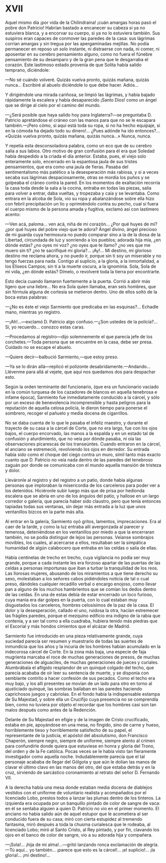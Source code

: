 # XVII

Aquel mismo día ¡por vida de la Chilindraina! ¡cuán amargas horas pasó el pobre
don Patricio! Habrían bastado a encanecer su cabeza si ya no estuviera blanca,
y a encorvar su cuerpo, si ya no lo estuviera también. Sus suspiros eran
capaces de conmover las paredes de la casa: sus lágrimas corrían amargas y sin
tregua por las apergaminadas mejillas. No podía permanecer en reposo un solo
instante, ni distraerse con nada, ni comer, ni aposentar en su cerebro
pensamiento alguno, como no fuera el fúnebre pensamiento de su desamparo y de
la gran pena que le desgarraba el corazón. Este lastimoso estado provenía de
que Solita había salido temprano, diciéndole:

—No sé cuándo volveré. Quizás vuelva pronto, quizás mañana, quizás nunca...
Escribiré al abuelo diciéndole lo que debe hacer. Adiós...

Y dirigiéndole una mirada cariñosa, se limpió las lágrimas, y había bajado
rápidamente la escalera y había desaparecido ¡Santo Dios! como un ángel que se
dirige al cielo por el camino del mundo.

—¿Será posible que haya salido hoy para Inglaterra?—se preguntaba D. Patricio
apretándose el cráneo con las manos para que no se le escapara también.—¡Pero
cómo, si aquí está toda su ropa, si no ha hecho equipaje, si en la cómoda ha
dejado todo su dinero!... ¿Pues adónde ha ido entonces?... «Quizás vuelva
pronto, quizás mañana, quizás nunca...» Nunca, nunca.

Y repetía esta desconsoladora palabra, como un eco que de su cerebro salía
a sus labios. Otro motivo de gran confusión para él era que Soledad había
despedido a la criada el día anterior. Estaba, pues, el viejo solo enteramente
solo, encerrado en la espantosa jaula de sus tristes pensamientos, que era como
una jaula de fieras. Pasaba del sentimentalismo más patético a la desesperación
más rabiosa, y si a veces secaba sus lágrimas despaciosamente, otras se mordía
los puños y se golpeaba el cráneo contra la pared. En los momentos de
exaltación recorría la casa toda desde la sala a la cocina, entraba en todas
las piezas, salía para volver a entrar, daba vueltas, y tropezaba y caía y se
levantaba. Como entrara en la alcoba de Sola, vio su ropa y abalanzándose sobre
ella hizo con febril precipitación un lío y oprimiéndolo contra su pecho, cual
si fuera el cuerpo mismo de la persona amada y fugitiva, exclamó así con
lastimero acento:

—Ven acá, paloma... ven acá, niña de mi corazón... ¿Por qué huyes de mí? ¿por
qué huyes del pobre viejo que te adora? Ángel divino, ángel precioso de mi
guarda cuya hermosura no puedo comparar sino a la de la diosa de la Libertad,
circundada de luz y sonriendo a los pueblos; adorada hija mía, ¿en dónde estás?
¿no oyes mi voz? ¿no oyes que te llamo? ¿no ves que me muero sin ti? ¿no te
sacrifiqué mi gloria?... ¡Ay!... Mi destino, mi glorioso destino me reclama
ahora, y no puedo ir, porque sin ti soy un miserable y no tengo fuerzas para
nada. Contigo al suplicio, a la gloria, a la inmortalidad, a los Elíseos
Campos; sin ti a la muerte oscura, a la ignominia. Sola, Sola de mi vida, ¿en
dónde estás? Dímelo, o revolveré toda la tierra por encontrarte.

Esto decía cuando llamaron fuertemente a la puerta. Corrió a abrir más ligero
que una liebre... No era Sola quien llamaba, eran seis hombres, que sin fórmula
alguna de cortesía se metieron dentro. Uno de ellos soltó de la boca estas
palabras:

—¿No es éste el viejo Sarmiento que predicaba en las esquinas?... Echadle mano,
mientras yo registro.

—¡Ah!...—exclamó D. Patricio algo confuso.—¿Son ustedes de la policía?... Sí,
yo recuerdo... conozco estas caras.

—Procedamos al registro—dijo solemnemente el que parecía jefe de los
corchetes.—Toda persona que se encuentre en la casa, debe ser presa. Cuidado
no se escape el abuelo.

—Quiere decir—balbució Sarmiento,—que estoy preso.

—Ya se lo dirán allá—replicó el polizonte desabridamente.—Andando... Llévenme
para allá al vejete, que aquí nos quedamos dos para despachar esto.

Según la orden terminante del funcionario, (que era un funcionario vaciado en
la común turquesa de los cazadores de blancos en aquella tenebrosa e infame
época), Sarmiento fue inmediatamente conducido a la cárcel, y sólo por un
exceso de benevolencia incomprensible y hasta peligros para la reputación de
aquella celosa policía, le dieron tiempo para ponerse el sombrero, recoger el
pañuelo y media docena de cigarrillos.

No se daba cuenta de lo que le pasaba el infeliz maestro, y durante el trayecto
de su casa a la cárcel de Corte, que no era largo, fue con los ojos bajos, el
cuerpo encorvado, las manos a la espalda y en un estado tal de confusión
y aturdimiento, que no veía por dónde pasaba, ni oía las observaciones
picarescas de los transeúntes. Cuando entraron en la cárcel, el anciano se
estremeció, revolviendo los ojos en derredor. Su entrada había sido como el
choque del ciego contra un muro, símil tanto más exacto cuanto que D. Patricio
no veía nada dentro de las paredes del tenebroso zaguán por donde se comunicaba
con el mundo aquella mansión de tristeza y dolor.

Lleváronle al registro y del registro a un patio, donde había algunas personas
que imploraban la misericordia de los carceleros para poder ver a los
detenidos. Hiciéronle subir luego más que de prisa por hedionda escalera que se
abría en uno de los ángulos del patio, y hallose en un largo corredor
o galería, que parecía haber sido claustro, pero que tenía entonces tapiadas
todas sus ventanas, sin dejar más entrada a la luz que unos ventanillos bizcos
en la parte más alta.

Al entrar en la galería, Sarmiento oyó gritos, lamentos, imprecaciones. Era al
caer de la tarde, y como la luz entraba allí avergonzada al parecer y temerosa,
deteniéndose en los ventanillos por miedo a que la encerraran también, no se
podía distinguir de lejos las personas. Veíanse sombrajos movibles, los cuales,
al acercarse a ellos, resultaban ser la simpática humanidad de algún calabocero
que entraba en las celdas o salía de ellas.

Había centinelas de trecho en trecho, cuya vigilancia no podía ser muy grande,
porque a cada instante les era forzoso apartar de las puertas de las celdas
a personas importunas que iban a turbar la tranquilidad de los reos. Las
llorosas mujeres, abusando de los miramientos a que tiene derecho su sexo,
molestaban a los señores cabos pidiéndoles noticia de tal o cual preso,
dándoles cualquier recadillo verbal o encargo enojoso, como llevar pan a alguno
de los muchos hambrientos que se comían los dedos dentro de las celdas. En una
de estas debía de estar encerrado un loco furioso, cuya manía era dar golpes en
la puerta, con lo cual estaban muy disgustados los carceleros, hombres
celosísimos de la paz de la casa. El dolor y la desesperación, callado el uno,
ruidosa la otra, hacían estremecer las frágiles paredes, porque el mezquino
edificio era indigno de la rabia que contenía, y a ser tal como a ella
cuadraba, hubiera tenido más piedras que el Escorial y más hondos cimientos que
el alcázar de Madrid.

Sarmiento fue introducido en una pieza relativamente grande, cuya suciedad
parecía ser resumen y muestrario de todas las suertes de inmundicia que los
años y la incuria de los hombres habían acumulado en la indecorosa cárcel de
Corte. En la zona más baja, una especie de faja mugrienta marcaba el roce de
muchas generaciones de presos, de muchas generaciones de alguaciles, de muchas
generaciones de jueces y curiales. Alumbrábala el afligido resplandor de un
quinqué colgado del techo, que parecía acababa de oír leer su sentencia de
muerte, y se disponía con semblante contrito a hacer confesión de sus pecados.
Como el techo era muy bajo, y los allí presentes se movían de un lado para otro
en torno al ajusticiado quinqué, las sombras bailaban en las paredes haciendo
caprichosos juegos y cabriolas. En el fondo había la indispensable estampa de
Su Majestad, y sobre ella un Crucifijo cuya presencia no se comprendía bien,
como no tuviera por objeto el recordar que los hombres casi son tan malos
después como antes de la Redención.

Delante de Su Majestad en efigie y de la imagen de Cristo crucificado, estaba
en pie, apoyándose en una mesa, no fingido, sino de carne y hueso,
horriblemente tieso y horriblemente satisfecho de su papel, el representante de
la justicia, el apóstol del absolutismo, don Francisco Chaperón, siempre negro,
siempre de uniforme, siempre atento al crimen para confundirle donde quiera que
estuviese en honra y gloria del Trono, del orden y de la Fe católica. Pocas
veces se le había visto tan fieramente investigador como aquella noche.
Indudablemente parecía que el tal personaje acababa de llegar del Gólgota y que
aún le dolían las manos de clavar el último clavo en las manos del otro, del
que estaba detrás y en la cruz, sirviendo de sarcástico coronamiento al retrato
del señor D. Fernando VII.

A la derecha había una mesa donde estaban media docena de diablejos vestidos
con el uniforme de voluntario realista y acompañados por el licenciado Lobo,
prestos todos a lanzar las plumas dentro de los tinteros. La izquierda era
ocupada por un banquillo pintado de color de sangre de vaca: en él se sentaba
alguien a quien D. Patricio no vio en el primer momento. El anciano no había
salido aún de aquel estupor que le acometiera al ser conducido fuera de su
casa; miró con cierta estupidez al tremendo fantasma, miró después a toda la
chusma curialesca que le rodeaba, al licenciado Lobo; miró al Santo Cristo, al
Rey pintado, y por fin, clavando los ojos en el banco de color de sangre, vio
a su adorada hija y compañera.

—¡Sola!... ¡hija de mi alma!...—gritó lanzando ronca exclamación de
alegría.—Tú aquí... yo también... ¡parece que esto es la cárcel!... ¡el
suplicio!... ¡la gloria!... ¡mi destino!...
